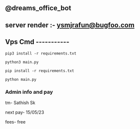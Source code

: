 ## @dreams_office_bot

## server render :- ysmjrafun@bugfoo.com

## Vps Cmd -----------

```
pip3 install -r requirements.txt
```
```
python3 main.py
```
```
pip install -r requirements.txt
```
```
python main.py
```
### Admin info and pay

tm- Sathish Sk

next pay- 15/05/23

fees- free
